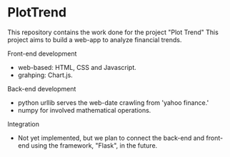 # PlotTrend

This repository contains the work done for the project "Plot Trend"
This project aims to build a web-app to analyze financial trends.


Front-end development
  - web-based: HTML, CSS and Javascript.
  - grahping: Chart.js.
  
Back-end development
  - python urllib serves the web-date crawling from 'yahoo finance.'
  - numpy for involved mathematical operations.
  
Integration
  - Not yet implemented, but we plan to connect the back-end and front-end using the framework, "Flask", in the future.
